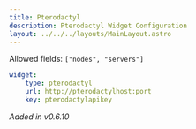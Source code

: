 ```yaml
---
title: Pterodactyl
description: Pterodactyl Widget Configuration
layout: ../../../layouts/MainLayout.astro
---
```


Allowed fields: `["nodes", "servers"]`

```yaml
widget:
    type: pterodactyl
    url: http://pterodactylhost:port
    key: pterodactylapikey
```

*Added in v0.6.10*
